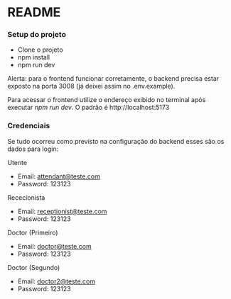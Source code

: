 # README #

### Setup do projeto ###

* Clone o projeto
* npm install
* npm run dev

Alerta: para o frontend funcionar corretamente, o backend precisa estar exposto na porta 3008 (já deixei assim no .env.example).

Para acessar o frontend utilize o endereço exibido no terminal após executar *npm run dev*. O padrão é http://localhost:5173
### Credenciais ###

Se tudo ocorreu como previsto na configuração do backend esses são os dados para login:

Utente
- Email: attendant@teste.com
- Password: 123123

Rececionista
- Email: receptionist@teste.com
- Password: 123123

Doctor (Primeiro)
- Email: doctor@teste.com
- Password: 123123

Doctor (Segundo)
- Email: doctor2@teste.com
- Password: 123123
